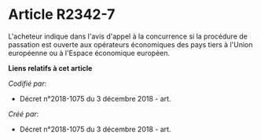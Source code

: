 # Article R2342-7

L'acheteur indique dans l'avis d'appel à la concurrence si la procédure de passation est ouverte aux opérateurs économiques
des pays tiers à l'Union européenne ou à l'Espace économique européen.

**Liens relatifs à cet article**

_Codifié par_:

  - Décret n°2018-1075 du 3 décembre 2018 - art.

_Créé par_:

  - Décret n°2018-1075 du 3 décembre 2018 - art.
